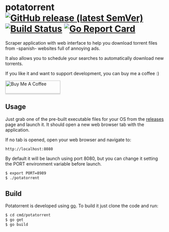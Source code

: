 # potatorrent [![GitHub release (latest SemVer)](https://img.shields.io/github/v/release/nilbelec/potatorrent)](https://github.com/nilbelec/potatorrent/releases) [![Build Status](https://travis-ci.com/nilbelec/potatorrent.svg?branch=master)](https://travis-ci.com/nilbelec/potatorrent) [![Go Report Card](https://goreportcard.com/badge/github.com/nilbelec/potatorrent)](https://goreportcard.com/report/github.com/nilbelec/potatorrent)

Scraper application with web interface to help you download torrent files from -spanish- websites full of annoying ads.

It also allows you to schedule your searches to automatically download new torrents.

If you like it and want to support development, you can buy me a coffee :)

<a href="https://www.buymeacoffee.com/nilbelec" target="_blank"><img src="https://www.buymeacoffee.com/assets/img/custom_images/orange_img.png" alt="Buy Me A Coffee" style="height: 41px !important;width: 174px !important;box-shadow: 0px 3px 2px 0px rgba(190, 190, 190, 0.5) !important;-webkit-box-shadow: 0px 3px 2px 0px rgba(190, 190, 190, 0.5) !important;" ></a>

## Usage

Just grab one of the pre-built executable files for your OS from the [releases](https://github.com/nilbelec/potatorrent/releases) page and launch it. It should open a new web browser tab with the application.

If no tab is opened, open your web browser and navigate to:

```
http://localhost:8080
```

By default it will be launch using port 8080, but you can change it setting the PORT environment variable before launch.

```bash
$ export PORT=8989
$ ./potatorrent
```

## Build

Potatorrent is developed using [go](https://golang.org/). To build it just clone the code and run:

```bash
$ cd cmd/potatorrent
$ go get
$ go build
```
